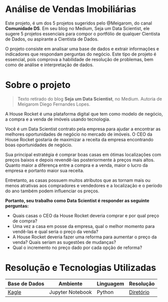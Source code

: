 # Análise de Vendas Imobiliárias 

Este projeto, é um dos 5 projetos sugeridos pelo @Meigarom, do canal **Comunidade DS**. Em seu blog no Medium, Seja um Data Scientist, 
ele sugere 5 projetos essenciais para compor o portfólio de qualquer Cientista de Dados, ou aspirante a Cientista de Dados.

O projeto consiste em analisar uma base de dados e extrair informações e indicadores que respondam perguntas do negócio.
Este tipo de projeto é essencial, pois comprova a habilidade de resolução de problemas, bem como de análise e interpretação de dados.

# Sobre o projeto

> Texto retirado do blog **Seja um Data Scientist**, no Medium. Autoria de Meigarom Diego Fernandes Lopes.

A House Rocket é uma plataforma digital que tem como modelo de negócio, a compra e a venda de imóveis usando tecnologia.

Você é um Data Scientist contrato pela empresa para ajudar a encontrar as melhores oportunidades de negócio no mercado de imóveis. O CEO da House Rocket gostaria de maximizar a receita da empresa encontrando boas oportunidades de negócio.

Sua principal estratégia é comprar boas casas em ótimas localizações com preços baixos e depois revendê-las posteriormente à preços mais altos. Quanto maior a diferença entre a compra e a venda, maior o lucro da empresa e portanto maior sua receita.

Entretanto, as casas possuem muitos atributos que as tornam mais ou menos atrativas aos compradores e vendedores e a localização e o período do ano também podem influenciar os preços.

**Portanto, seu trabalho como Data Scientist é responder as seguinte perguntas:**

* Quais casas o CEO da House Rocket deveria comprar e por qual preço de compra?
* Uma vez a casa em posse da empresa, qual o melhor momento para vendê-las e qual seria o preço da venda?
* A House Rocket deveria fazer uma reforma para aumentar o preço da venda? Quais seriam as sugestões de mudanças?
* Qual o incremento no preço dado por cada opção de reforma?

# Resolução e Tecnologias Utilizadas

| Base de Dados | Ambiente | Linguagem | Resolução |
|---------------|----------|-----------|-----------|
| [Kagle](https://www.kaggle.com/datasets/harlfoxem/housesalesprediction) | Jupyter Notebook | Python | [Diretório](exemplo.com.br) |
